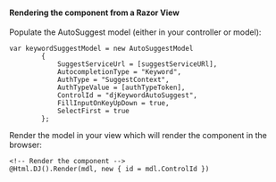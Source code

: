 ﻿#### Rendering the component from a Razor View

Populate the AutoSuggest model (either in your controller or model):

	var keywordSuggestModel = new AutoSuggestModel
            {
                SuggestServiceUrl = [suggestServiceURl],
                AutocompletionType = "Keyword",
                AuthType = "SuggestContext",
                AuthTypeValue = [authTypeToken],
                ControlId = "djKeywordAutoSuggest",
                FillInputOnKeyUpDown = true,
                SelectFirst = true
            };

Render the model in your view which will render the component in the browser:

	<!-- Render the component -->
	@Html.DJ().Render(mdl, new { id = mdl.ControlId })